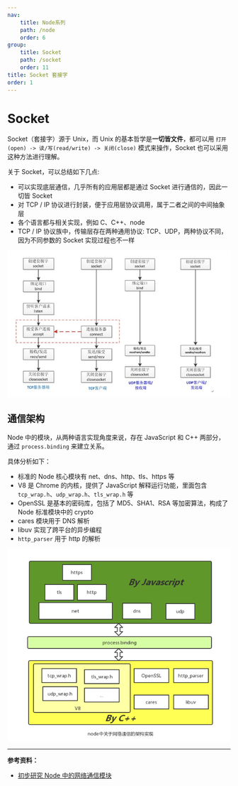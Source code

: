 ```yaml
---
nav:
    title: Node系列
    path: /node
    order: 6
group:
    title: Socket
    path: /socket
    order: 11
title: Socket 套接字
order: 1
---
```


# Socket

Socket（套接字）源于 Unix，而 Unix 的基本哲学是**一切皆文件**，都可以用 `打开(open) -> 读/写(read/write) -> 关闭(close)` 模式来操作，Socket 也可以采用这种方法进行理解。

关于 Socket，可以总结如下几点:

- 可以实现底层通信，几乎所有的应用层都是通过 Socket 进行通信的，因此一切皆 Socket
- 对 TCP / IP 协议进行封装，便于应用层协议调用，属于二者之间的中间抽象层
- 各个语言都与相关实现，例如 C、C++、node
- TCP / IP 协议族中，传输层存在两种通用协议: TCP、UDP，两种协议不同，因为不同参数的 Socket 实现过程也不一样

![alt text](./image.png)

## 通信架构

Node 中的模块，从两种语言实现角度来说，存在 JavaScript 和 C++ 两部分，通过 `process.binding` 来建立关系。

具体分析如下：

- 标准的 Node 核心模块有 net、dns、http、tls、https 等
- V8 是 Chrome 的内核，提供了 JavaScript 解释运行功能，里面包含 `tcp_wrap.h`、`udp_wrap.h`、`tls_wrap.h` 等
- OpenSSL 是基本的密码库，包括了 MD5、SHA1、RSA 等加密算法，构成了 Node 标准模块中的 crypto
- cares 模块用于 DNS 解析
- libuv 实现了跨平台的异步编程
- `http_parser` 用于 http 的解析

![alt text](./image-1.png)

---

**参考资料：**

- [初步研究 Node 中的网络通信模块](https://zhenhua-lee.github.io/node/socket.html)
